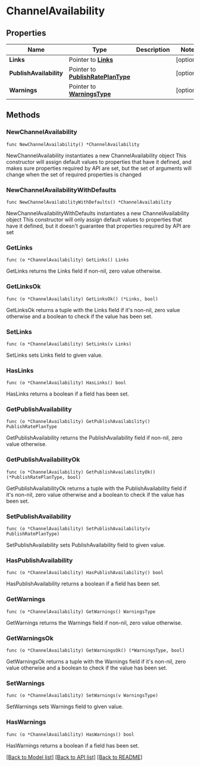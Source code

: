 # ChannelAvailability

## Properties

Name | Type | Description | Notes
------------ | ------------- | ------------- | -------------
**Links** | Pointer to [**Links**](Links.md) |  | [optional] 
**PublishAvailability** | Pointer to [**PublishRatePlanType**](PublishRatePlanType.md) |  | [optional] 
**Warnings** | Pointer to [**WarningsType**](WarningsType.md) |  | [optional] 

## Methods

### NewChannelAvailability

`func NewChannelAvailability() *ChannelAvailability`

NewChannelAvailability instantiates a new ChannelAvailability object
This constructor will assign default values to properties that have it defined,
and makes sure properties required by API are set, but the set of arguments
will change when the set of required properties is changed

### NewChannelAvailabilityWithDefaults

`func NewChannelAvailabilityWithDefaults() *ChannelAvailability`

NewChannelAvailabilityWithDefaults instantiates a new ChannelAvailability object
This constructor will only assign default values to properties that have it defined,
but it doesn't guarantee that properties required by API are set

### GetLinks

`func (o *ChannelAvailability) GetLinks() Links`

GetLinks returns the Links field if non-nil, zero value otherwise.

### GetLinksOk

`func (o *ChannelAvailability) GetLinksOk() (*Links, bool)`

GetLinksOk returns a tuple with the Links field if it's non-nil, zero value otherwise
and a boolean to check if the value has been set.

### SetLinks

`func (o *ChannelAvailability) SetLinks(v Links)`

SetLinks sets Links field to given value.

### HasLinks

`func (o *ChannelAvailability) HasLinks() bool`

HasLinks returns a boolean if a field has been set.

### GetPublishAvailability

`func (o *ChannelAvailability) GetPublishAvailability() PublishRatePlanType`

GetPublishAvailability returns the PublishAvailability field if non-nil, zero value otherwise.

### GetPublishAvailabilityOk

`func (o *ChannelAvailability) GetPublishAvailabilityOk() (*PublishRatePlanType, bool)`

GetPublishAvailabilityOk returns a tuple with the PublishAvailability field if it's non-nil, zero value otherwise
and a boolean to check if the value has been set.

### SetPublishAvailability

`func (o *ChannelAvailability) SetPublishAvailability(v PublishRatePlanType)`

SetPublishAvailability sets PublishAvailability field to given value.

### HasPublishAvailability

`func (o *ChannelAvailability) HasPublishAvailability() bool`

HasPublishAvailability returns a boolean if a field has been set.

### GetWarnings

`func (o *ChannelAvailability) GetWarnings() WarningsType`

GetWarnings returns the Warnings field if non-nil, zero value otherwise.

### GetWarningsOk

`func (o *ChannelAvailability) GetWarningsOk() (*WarningsType, bool)`

GetWarningsOk returns a tuple with the Warnings field if it's non-nil, zero value otherwise
and a boolean to check if the value has been set.

### SetWarnings

`func (o *ChannelAvailability) SetWarnings(v WarningsType)`

SetWarnings sets Warnings field to given value.

### HasWarnings

`func (o *ChannelAvailability) HasWarnings() bool`

HasWarnings returns a boolean if a field has been set.


[[Back to Model list]](../README.md#documentation-for-models) [[Back to API list]](../README.md#documentation-for-api-endpoints) [[Back to README]](../README.md)


